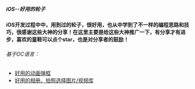 ##### iOS--好用的轮子
**iOS开发过程中中，用到过的轮子，很好用，也从中学到了不一样的编程思路和技巧，很感谢这些大神的分享！在这里主要是给这些大神推广一下，有分享才有进步，喜欢的童鞋可以点个star，也是对分享者的鼓励！**

###### 基于OC语言：
- [好用的动画弹框](https://github.com/Abnerzj/ZJAnimationPopView)
- [好用的相册、拍照选择图片/视频库](https://github.com/SilenceLove/HXPhotoPicker)

